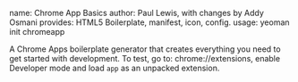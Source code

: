 name:     Chrome App Basics
author:   Paul Lewis, with changes by Addy Osmani
provides: HTML5 Boilerplate, manifest, icon, config.
usage:    yeoman init chromeapp

A Chrome Apps boilerplate generator that creates everything you
need to get started with development. To test, go to: chrome://extensions,
enable Developer mode and load `app` as an unpacked extension.
